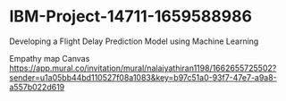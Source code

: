 # IBM-Project-14711-1659588986
Developing a Flight Delay Prediction Model using Machine Learning


Empathy map Canvas 
https://app.mural.co/invitation/mural/nalaiyathiran1198/1662655725502?sender=u1a05bb44bd110527f08a1083&key=b97c51a0-93f7-47e7-a9a8-a557b022d619
